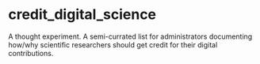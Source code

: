 # credit_digital_science
A thought experiment. A semi-currated list for administrators documenting how/why scientific researchers should get credit for their digital contributions.
